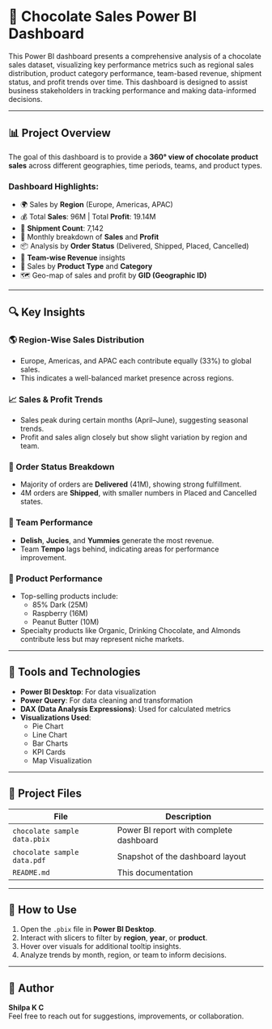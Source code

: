 # 🍫 Chocolate Sales Power BI Dashboard

This Power BI dashboard presents a comprehensive analysis of a chocolate sales dataset, visualizing key performance metrics such as regional sales distribution, product category performance, team-based revenue, shipment status, and profit trends over time. This dashboard is designed to assist business stakeholders in tracking performance and making data-informed decisions.

---

## 📊 Project Overview

The goal of this dashboard is to provide a **360° view of chocolate product sales** across different geographies, time periods, teams, and product types.

### Dashboard Highlights:
- 🌍 Sales by **Region** (Europe, Americas, APAC)
- 💰 Total **Sales**: 96M | Total **Profit**: 19.14M
- 🚚 **Shipment Count**: 7,142
- 📆 Monthly breakdown of **Sales** and **Profit**
- 📦 Analysis by **Order Status** (Delivered, Shipped, Placed, Cancelled)
- 👥 **Team-wise Revenue** insights
- 🍬 Sales by **Product Type** and **Category**
- 🗺️ Geo-map of sales and profit by **GID (Geographic ID)**

---

## 🔍 Key Insights

### 🌎 Region-Wise Sales Distribution
- Europe, Americas, and APAC each contribute equally (33%) to global sales.
- This indicates a well-balanced market presence across regions.

### 📈 Sales & Profit Trends
- Sales peak during certain months (April–June), suggesting seasonal trends.
- Profit and sales align closely but show slight variation by region and team.

### 🚚 Order Status Breakdown
- Majority of orders are **Delivered** (41M), showing strong fulfillment.
- 4M orders are **Shipped**, with smaller numbers in Placed and Cancelled states.

### 👥 Team Performance
- **Delish**, **Jucies**, and **Yummies** generate the most revenue.
- Team **Tempo** lags behind, indicating areas for performance improvement.

### 🍫 Product Performance
- Top-selling products include:
  - 85% Dark (25M)
  - Raspberry (16M)
  - Peanut Butter (10M)
- Specialty products like Organic, Drinking Chocolate, and Almonds contribute less but may represent niche markets.

---

## 🧰 Tools and Technologies

- **Power BI Desktop**: For data visualization
- **Power Query**: For data cleaning and transformation
- **DAX (Data Analysis Expressions)**: Used for calculated metrics
- **Visualizations Used**:
  - Pie Chart
  - Line Chart
  - Bar Charts
  - KPI Cards
  - Map Visualization

---

## 📁 Project Files

| File                          | Description                                  |
|-------------------------------|----------------------------------------------|
| `chocolate sample data.pbix`  | Power BI report with complete dashboard      |
| `chocolate sample data.pdf`   | Snapshot of the dashboard layout             |
| `README.md`                   | This documentation                           |

---

## 🚀 How to Use

1. Open the `.pbix` file in **Power BI Desktop**.
2. Interact with slicers to filter by **region**, **year**, or **product**.
3. Hover over visuals for additional tooltip insights.
4. Analyze trends by month, region, or team to inform decisions.

---

## 📝 Author

**Shilpa K C**  
Feel free to reach out for suggestions, improvements, or collaboration.

